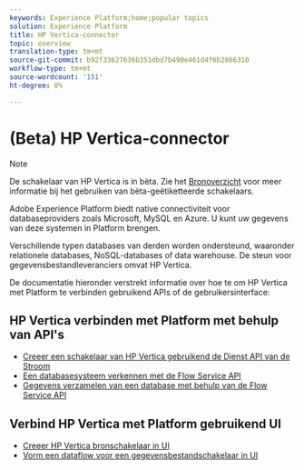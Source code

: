 ```yaml
---
keywords: Experience Platform;home;popular topics
solution: Experience Platform
title: HP Vertica-connector
topic: overview
translation-type: tm+mt
source-git-commit: b92f33627636b351dbd7b490e461d4f6b2866310
workflow-type: tm+mt
source-wordcount: '151'
ht-degree: 0%

---
```



# (Beta) HP Vertica-connector

>[!NOTE]
>De schakelaar van HP Vertica is in bèta. Zie het [Bronoverzicht](../../home.md#terms-and-conditions) voor meer informatie bij het gebruiken van bèta-geëtiketteerde schakelaars.

Adobe Experience Platform biedt native connectiviteit voor databaseproviders zoals Microsoft, MySQL en Azure. U kunt uw gegevens van deze systemen in Platform brengen.

Verschillende typen databases van derden worden ondersteund, waaronder relationele databases, NoSQL-databases of data warehouse. De steun voor gegevensbestandleveranciers omvat HP Vertica.

De documentatie hieronder verstrekt informatie over hoe te om HP Vertica met Platform te verbinden gebruikend APIs of de gebruikersinterface:

## HP Vertica verbinden met Platform met behulp van API&#39;s

- [Creeer een schakelaar van HP Vertica gebruikend de Dienst API van de Stroom](../../tutorials/api/create/databases/hp-vertica.md)
- [Een databasesysteem verkennen met de Flow Service API](../../tutorials/api/explore/database-nosql.md)
- [Gegevens verzamelen van een database met behulp van de Flow Service API](../../tutorials/api/collect/database-nosql.md)

## Verbind HP Vertica met Platform gebruikend UI

- [Creeer HP Vertica bronschakelaar in UI](../../tutorials/ui/create/databases/hp-vertica.md)
- [Vorm een dataflow voor een gegevensbestandschakelaar in UI](../../tutorials/ui/dataflow/databases.md)